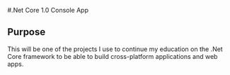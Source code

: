 #.Net Core 1.0 Console App  

## Purpose  
This will be one of the projects I use to continue my education on the .Net Core framework to be able to build cross-platform applications and web apps.

